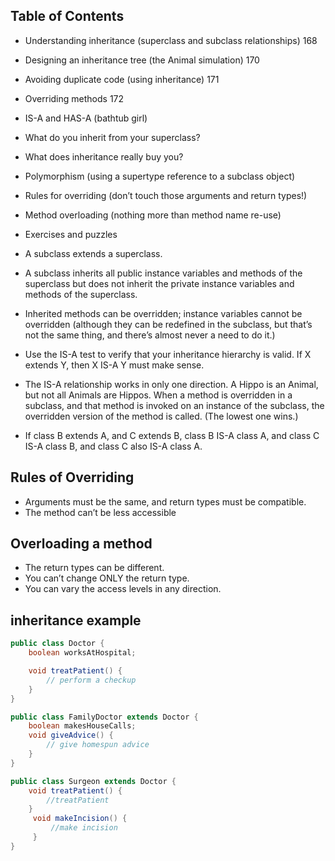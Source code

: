 ## Table of Contents
- Understanding inheritance (superclass and subclass relationships) 168
- Designing an inheritance tree (the Animal simulation) 170
- Avoiding duplicate code (using inheritance) 171
- Overriding methods 172
- IS-A and HAS-A (bathtub girl) 
- What do you inherit from your superclass? 
- What does inheritance really buy you?                                                       
- Polymorphism (using a supertype reference to a subclass object) 
- Rules for overriding (don’t touch those arguments and return types!) 
- Method overloading (nothing more than method name re-use) 
- Exercises and puzzles

- A subclass extends a superclass.
- A subclass inherits all public instance variables and methods of the superclass but does not inherit the private instance variables and methods of the superclass.
- Inherited methods can be overridden; instance variables cannot be overridden (although they can be redefined in the subclass, but that’s not the same thing, and there’s almost never a need to do it.)
- Use the IS-A test to verify that your inheritance hierarchy is valid. If X extends Y, then X IS-A Y must make sense.
- The IS-A relationship works in only one direction. A Hippo is an Animal, but not all Animals are Hippos. When a method is overridden in a subclass, and that method is invoked on an instance of the subclass, the overridden version of the method is called. (The lowest one wins.)
- If class B extends A, and C extends B, class B IS-A class A, and class C IS-A class B, and class C also IS-A class A.

## Rules of Overriding

- Arguments must be the same, and return types must be compatible.
- The method can’t be less accessible

## Overloading a method

- The return types can be different.
- You can’t change ONLY the return type.
- You can vary the access levels in any direction.

## inheritance example 
``` java 
public class Doctor {
    boolean worksAtHospital;

    void treatPatient() {
        // perform a checkup 
    }
}

public class FamilyDoctor extends Doctor {
    boolean makesHouseCalls;
    void giveAdvice() {
        // give homespun advice
    }
}

public class Surgeon extends Doctor {
    void treatPatient() {
        //treatPatient
    }
     void makeIncision() {
         //make incision 
     }
}